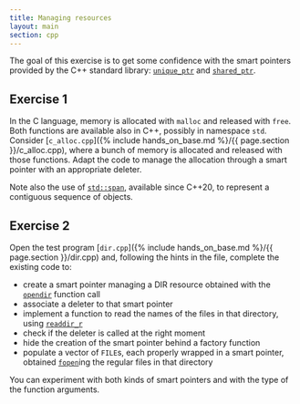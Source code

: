 ```yaml
---
title: Managing resources
layout: main
section: cpp
---
```


The goal of this exercise is to get some confidence with the smart pointers
provided by the C++ standard library:
[`unique_ptr`](https://en.cppreference.com/w/cpp/memory/unique_ptr) and
[`shared_ptr`](https://en.cppreference.com/w/cpp/memory/shared_ptr).

## Exercise 1

In the C language, memory is allocated with `malloc` and released with `free`.
Both functions are available also in C++, possibly in namespace `std`. Consider
[`c_alloc.cpp`]({% include hands_on_base.md %}/{{ page.section }}/c_alloc.cpp),
where a bunch of memory is allocated and released with those functions. Adapt
the code to manage the allocation through a smart pointer with an appropriate
deleter.

Note also the use of
[`std::span`](https://en.cppreference.com/w/cpp/container/span), available since
C++20, to represent a contiguous sequence of objects.

## Exercise 2

Open the test program [`dir.cpp`]({% include hands_on_base.md %}/{{ page.section
}}/dir.cpp) and, following the hints in the file, complete the existing code to:

* create a smart pointer managing a DIR resource obtained with the
  [`opendir`](https://man7.org/linux/man-pages/man3/opendir.3.html) function call
* associate a deleter to that smart pointer
* implement a function to read the names of the files in that
  directory, using [`readdir_r`](https://man7.org/linux/man-pages/man3/readdir_r.3.html)
* check if the deleter is called at the right moment
* hide the creation of the smart pointer behind a factory function
* populate a vector of `FILE`s, each properly wrapped in a smart pointer,
  obtained [`fopen`](http://man7.org/linux/man-pages/man3/fopen.3.html)ing the
  regular files in that directory

You can experiment with both kinds of smart pointers and with the type
of the function arguments.
